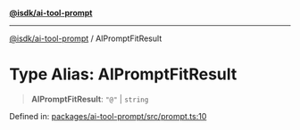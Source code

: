 [**@isdk/ai-tool-prompt**](../README.md)

***

[@isdk/ai-tool-prompt](../globals.md) / AIPromptFitResult

# Type Alias: AIPromptFitResult

> **AIPromptFitResult**: `"@"` \| `string`

Defined in: [packages/ai-tool-prompt/src/prompt.ts:10](https://github.com/isdk/ai-tool-prompt.js/blob/6d21e06e0e8e1b8449bddc69a03bdb7d160ce970/src/prompt.ts#L10)
